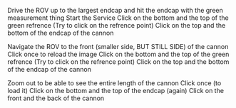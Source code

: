 Drive the ROV up to the largest endcap and hit the endcap with the green measurement thing
Start the Service
Click on the bottom and the top of the green refrence (Try to click on the refrence point)
Click on the top and the bottom of the endcap of the cannon

Navigate the ROV to the front (smaller side, BUT STILL SIDE) of the cannon
Click once to reload the image
Click on the bottom and the top of the green refrence (Try to click on the refrence point)
Click on the top and the bottom of the endcap of the cannon

Zoom out to be able to see the entire length of the cannon
Click once (to load it)
Click on the bottom and the top of the endcap (again)
Click on the front and the back of the cannon

